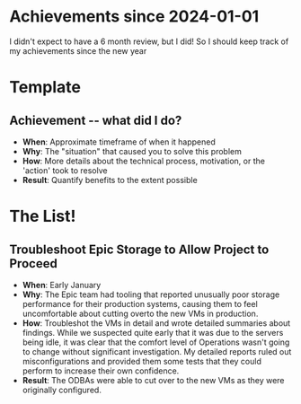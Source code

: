 # Achievements since __2024-01-01__
I didn't expect to have a 6 month review, but I did! So I should keep track of my achievements since the new year

# Template
## Achievement -- what did I do?
* __When__: Approximate timeframe of when it happened
* __Why__: The "situation" that caused you to solve this problem
* __How__: More details about the technical process, motivation, or the 'action' took to resolve
* __Result__: Quantify benefits to the extent possible

# The List!

## Troubleshoot Epic Storage to Allow Project to Proceed
* __When__: Early January
* __Why__: The Epic team had tooling that reported unusually poor storage performance for their production systems, causing them to feel uncomfortable about cutting overto the new VMs in production.
* __How__: Troubleshot the VMs in detail and wrote detailed summaries about findings. While we suspected quite early that it was due to the servers being idle, it was clear that the comfort level of Operations wasn't going to change without significant investigation. My detailed reports ruled out misconfigurations and provided them some tests that they could perform to increase their own confidence.
* __Result__: The ODBAs were able to cut over to the new VMs as they were originally configured. 
